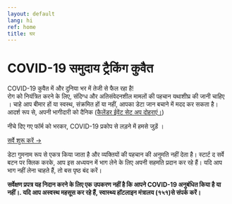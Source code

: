 ```yaml
---
layout: default
lang: hi
ref: home
title: घर
---
```

# COVID-19 समुदाय ट्रैकिंग कुवैत

COVID-19 कुवैत में और दुनिया भर में तेजी से फैल रहा है!  
रोग को नियंत्रित करने के लिए, संदिग्ध और अतिसंवेदनशील मामलों की पहचान यथाशीघ्र की जानी चाहिए ।
चाहे आप बीमार हों या स्वस्थ, संक्रमित हों या नहीं, आपका डेटा जान बचाने में मदद कर
सकता है। आदर्श रूप से, अपनी भागीदारी को दैनिक ([कैलेंडर ईवेंट सेट अप दोहराएं।](/TrackCOVIDKW.ics))

नीचे दिए गए फॉर्म को भरकर, COVID-19 प्रकोप से लड़ने में हमसे जुड़ें ।

<a
href="https://arcg.is/1WaS5b0"
class="btn"> सर्वे शुरू करें →</a>

डेटा गुमनाम रूप से एकत्र किया जाता है और व्यक्तियों की पहचान की अनुमति नहीं देता
है। स्टार्ट द सर्वे बटन पर क्लिक करके, आप इस अध्ययन में भाग लेने के लिए अपनी सहमति
प्रदान कर रहे हैं। यदि आप भाग नहीं लेना चाहते हैं, तो बस पृष्ठ बंद करें।

**सर्वेक्षण प्रपत्र यह निदान करने के लिए एक उपकरण नहीं है कि आपने COVID-19 अनुबंधित किया है या नहीं।. यदि आप अस्वस्थ महसूस कर रहे हैं,  स्वास्थ्य हॉटलाइन मंत्रालय (१५१)से संपर्क करें।**

